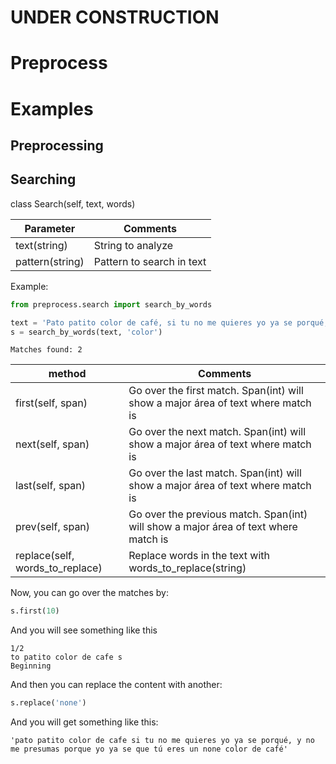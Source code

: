 # UNDER CONSTRUCTION
# Preprocess

# Examples

## Preprocessing


## Searching

class Search(self, text, words)

Parameter         | Comments
------------------|---------
text(string)      | String to analyze
pattern(string)   | Pattern to search in text

 
Example:
```python
from preprocess.search import search_by_words

text = 'Pato patito color de café, si tu no me quieres yo ya se porqué, y no me presumas porque yo ya se que tú eres un pato color de café'
s = search_by_words(text, 'color')
```

```
Matches found: 2
```

method                         | Comments
-------------------------------|---------
first(self, span)              | Go over the first match. Span(int) will show a major área of text where match is
next(self, span)               | Go over the next match. Span(int) will show a major área of text where match is
last(self, span)               | Go over the last match. Span(int) will show a major área of text where match is
prev(self, span)               | Go over the previous match. Span(int) will show a major área of text where match is
replace(self, words_to_replace)| Replace words in the text with words_to_replace(string)

Now, you can go over the matches by:

```python
s.first(10)
```
And you will see something like this
```
1/2
to patito color de cafe s
Beginning
```
And then you can replace the content with another:
```python
s.replace('none')
```
And you will get something like this:
```
'pato patito color de cafe si tu no me quieres yo ya se porqué, y no me presumas porque yo ya se que tú eres un none color de café'
```
